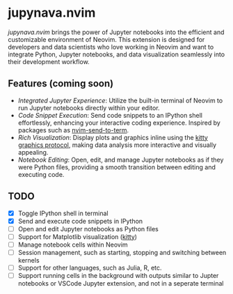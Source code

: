 # jupynava.nvim

*jupynava.nvim* brings the power of Jupyter notebooks into the efficient and customizable environment of Neovim. This extension is designed for developers and data scientists who love working in Neovim and want to integrate Python, Jupyter notebooks, and data visualization seamlessly into their development workflow.

## Features (coming soon)

- *Integrated Jupyter Experience*: Utilize the built-in terminal of Neovim to run Jupyter notebooks directly within your editor.
- *Code Snippet Execution*: Send code snippets to an IPython shell effortlessly, enhancing your interactive coding experience. Inspired by packages such as [nvim-send-to-term](https://github.com/mtikekar/nvim-send-to-term).
- *Rich Visualization*: Display plots and graphics inline using the [kitty graphics protocol](https://sw.kovidgoyal.net/kitty/graphics-protocol/), making data analysis more interactive and visually appealing.
- *Notebook Editing*: Open, edit, and manage Jupyter notebooks as if they were Python files, providing a smooth transition between editing and executing code.

## TODO

- [x] Toggle IPython shell in terminal
- [x] Send and execute code snippets in IPython
- [ ] Open and edit Jupyter notebooks as Python files
- [ ] Support for Matplotlib visualization ([kitty](https://sw.kovidgoyal.net/kitty/graphics-protocol/))
- [ ] Manage notebook cells within Neovim
- [ ] Session management, such as starting, stopping and switching between kernels
- [ ] Support for other languages, such as Julia, R, etc.
- [ ] Support running cells in the background with outputs similar to Jupter notebooks or VSCode Jupyter extension, and not in a seperate terminal
